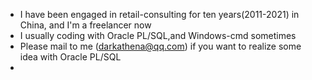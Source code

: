 - I have been engaged in retail-consulting for ten years(2011-2021) in China, and I'm a freelancer now
- I usually coding with Oracle PL/SQL,and Windows-cmd sometimes
- Please mail to me (darkathena@qq.com) if you want to realize some idea with Oracle PL/SQL
- 
<!---
- 👋 Hi, I’m @Dark-Athena
- 👀 I’m interested in Oracle...
- 🌱 I’m currently learning ...
- 💞️ I’m looking to collaborate on ...
- 📫 How to reach me ...


Dark-Athena/Dark-Athena is a ✨ special ✨ repository because its `README.md` (this file) appears on your GitHub profile.
You can click the Preview link to take a look at your changes.
--->
